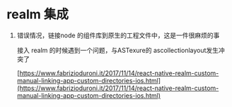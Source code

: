 # realm 集成

1. 错误情况，链接node 的组件库到原生的工程文件中，这是一件很麻烦的事

   接入 realm 的时候遇到一个问题，与ASTexure的 ascollectionlayout发生冲突了

   [https://www.fabrizioduroni.it/2017/11/14/react-native-realm-custom-manual-linking-app-custom-directories-ios.html](https://www.fabrizioduroni.it/2017/11/14/react-native-realm-custom-manual-linking-app-custom-directories-ios.html)

